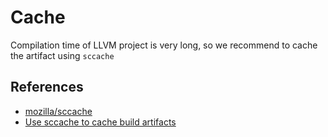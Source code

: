 # Cache

Compilation time of LLVM project is very long, so we recommend to cache the artifact using `sccache`


## References

- [mozilla/sccache](https://github.com/mozilla/sccache)
- [Use sccache to cache build artifacts](https://github.com/apple/swift/blob/master/docs/DevelopmentTips.md#use-sccache-to-cache-build-artifacts)
